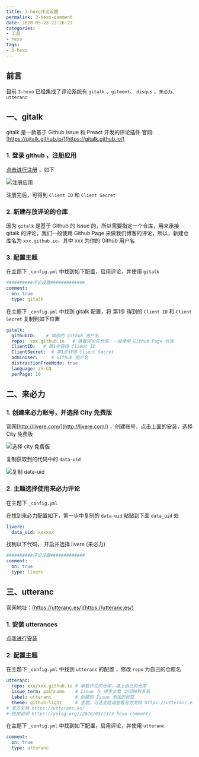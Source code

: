 ```yaml
---
title: 3-hexo评论设置
permalink: 3-hexo-comment
date: 2020-05-23 22:26:23
categories:
- 工具
- hexo
tags:
- 3-hexo
---
```


## 前言

目前 `3-hexo` 已经集成了评论系统有 `gitalk` 、`gitment`、 `disqus` 、`来必力`、`utteranc`

## 一、gitalk

gitalk 是一款基于 Github Issue 和 Preact 开发的评论插件 官网: [https://gitalk.github.io/](https://gitalk.github.io/)

### 1. 登录 github ，注册应用

[点击进行注册](https://github.com/settings/applications/new) ，如下

![注册应用](https://i.loli.net/2020/05/23/6BmnUbX5gzPHqk1.png)

注册完后，可得到 `Client ID` 和 `Client Secret`

### 2. 新建存放评论的仓库

因为 `gitalk` 是基于 Github 的 Issue 的，所以需要指定一个仓库，用来承接 gitalk 的评论，我们一般使用 Github Page 来做我们博客的评论，所以，新建仓库名为 `xxx.github.io`，其中 xxx 为你的 Github 用户名

### 3. 配置主题

在主题下 `_config.yml` 中找到如下配置，启用评论，并使用 `gitalk`

```yaml
##########评论设置#############
comment:
  on: true
  type: gitalk
```

在主题下 `_config.yml` 中找到 gitalk 配置，将 第1步 得到的  `Client ID` 和 `Client Secret` 复制到如下位置

```yaml
gitalk:
  githubID:    # 填你的 github 用户名
  repo:  xxx.github.io	 # 承载评论的仓库，一般使用 Github Page 仓库
  ClientID:   # 第1步获得 Client ID
  ClientSecret:  # 第1步获得 Client Secret
  adminUser:     # Github 用户名
  distractionFreeMode: true
  language: zh-CN
  perPage: 10
```



## 二、来必力

### 1. 创建来必力账号，并选择 City 免费版

官网[http://livere.com/](http://livere.com/) ，创建账号，点击上面的安装，选择 City 免费版

![选择 city 免费版](https://i.loli.net/2020/05/23/mLYfjrJ1UgOIpiD.png)

复制获取到的代码中的 `data-uid`

![复制 data-uid](http://yelog-img.test.upcdn.net/447D431A-998C-4327-9463-A51D7CE91CE3.png)

### 2. 主题选择使用来必力评论

在主题下 `_config.yml`  

在找到来必力配置如下，第一步中复制的 `data-uid` 粘贴到下面 `data_uid` 处

```yaml
livere:
  data_uid: xxxxxx
```

找到以下代码， 开启并选择 livere (来必力)

```yaml
##########评论设置#############
comment:
  on: true
  type: livere
```



## 三、utteranc

官网地址：[https://utteranc.es/](https://utteranc.es/)

### 1. 安装 utterances

[点我进行安装](https://github.com/apps/utterances)

### 2. 配置主题

在主题下 `_config.yml` 中找到 `utteranc` 的配置 ，修改 `repo` 为自己的仓库名

```yaml
utteranc:
  repo: xxx/xxx.github.io # 承载评论的仓库，填上自己的仓库
  issue_term: pathname    # Issue 与 博客文章 之间映射关系
  label: utteranc         # 创建的 Issue 添加的标签
  theme: github-light     # 主题，可选主题请查看官方文档 https://utteranc.es/#heading-theme
# 官方文档 https://utteranc.es/
# 使用说明 https://yelog.org//2020/05/23/3-hexo-comment/
```

在主题下 `_config.yml` 中找到如下配置，启用评论，并使用 `utteranc`

```yaml
comment:
  on: true
  type: utteranc
```

